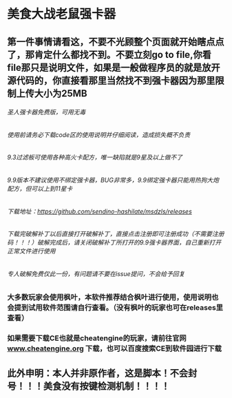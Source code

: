 # 美食大战老鼠强卡器
## 第一件事情请看这，不要不光顾整个页面就开始瞎点点了，那肯定什么都找不到。不要立刻go to file,你看file那只是说明文件，如果是一般做程序员的就是放开源代码的，你直接看那里当然找不到强卡器因为那里限制上传大小为25MB
###### 圣人强卡器免费版，可用无毒
###### 使用前请务必下载code区的使用说明并仔细阅读，造成损失概不负责
###### 9.3过滤板可使用各种高火卡配方，唯一缺陷就是9星及以上做不了
###### 9.9版本不建议使用不绑定强卡器，BUG非常多，9.9绑定强卡器只能用热狗大炮配方，但可以上到11星卡
###### 下载地址：https://github.com/sendino-hashilate/msdzls/releases
###### 下载完破解补丁以后直接打开破解补丁，直接点击注册即可注册成功（不需要注册码！！！）破解完成后，请关闭破解补丁所打开的9.9强卡器界面，自己重新打开正常文件进行使用
###### 专人破解免费仅此一份，有问题请不要在issue提问，不会给予回复
### 大多数玩家会使用枫叶，本软件推荐结合枫叶进行使用，使用说明也会提到试用软件范围请自行查看。（没有枫叶的玩家也可在releases里查看）
### 如果需要下载CE也就是cheatengine的玩家，请前往官网 www.cheatengine.org 下载，也可以百度搜索CE到软件园进行下载
## 此外申明：本人并非原作者，这是脚本！不会封号！！！美食没有按键检测机制！！！！
